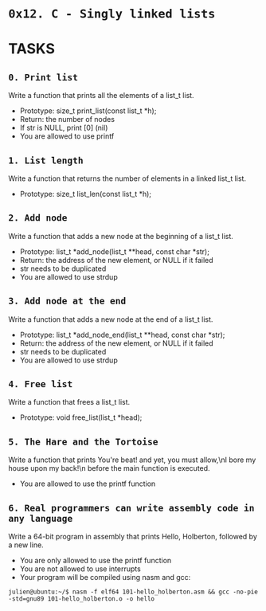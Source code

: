 `0x12. C - Singly linked lists`
============


TASKS
====


`0. Print list`
-----

Write a function that prints all the elements of a list_t list.
* Prototype: size_t print_list(const list_t *h);
* Return: the number of nodes
* If str is NULL, print [0] (nil)
* You are allowed to use printf


`1. List length`
--------

Write a function that returns the number of elements in a linked list_t list.
* Prototype: size_t list_len(const list_t *h);


`2. Add node`
------

Write a function that adds a new node at the beginning of a list_t list.
* Prototype: list_t *add_node(list_t **head, const char *str);
* Return: the address of the new element, or NULL if it failed
* str needs to be duplicated
* You are allowed to use strdup


`3. Add node at the end`
------

Write a function that adds a new node at the end of a list_t list.
* Prototype: list_t *add_node_end(list_t **head, const char *str);
* Return: the address of the new element, or NULL if it failed
* str needs to be duplicated
* You are allowed to use strdup


`4. Free list`
------

Write a function that frees a list_t list.
* Prototype: void free_list(list_t *head);


`5. The Hare and the Tortoise`
----------

Write a function that prints You're beat! and yet, you must allow,\nI bore my house upon my back!\n before the main function is executed.
* You are allowed to use the printf function


`6. Real programmers can write assembly code in any language`
----

Write a 64-bit program in assembly that prints Hello, Holberton, followed by a new line.
* You are only allowed to use the printf function
* You are not allowed to use interrupts
* Your program will be compiled using nasm and gcc:

`julien@ubuntu:~/$ nasm -f elf64 101-hello_holberton.asm && gcc -no-pie -std=gnu89 101-hello_holberton.o -o hello`
